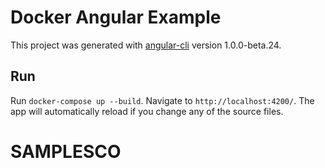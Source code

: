 # Docker Angular Example

This project was generated with [angular-cli](https://github.com/angular/angular-cli) version 1.0.0-beta.24.

## Run
Run `docker-compose up --build`. Navigate to `http://localhost:4200/`. The app will automatically reload if you change any of the source files.


# SAMPLESCO

